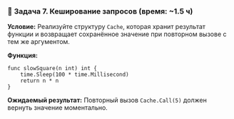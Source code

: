 ### 🔹 **Задача 7. Кеширование запросов (время: \~1.5 ч)**

**Условие:**
Реализуйте структуру `Cache`, которая хранит результат функции и возвращает сохранённое значение при повторном вызове с тем же аргументом.

**Функция:**

```
func slowSquare(n int) int {
	time.Sleep(100 * time.Millisecond)
	return n * n
}
```

**Ожидаемый результат:**
Повторный вызов `Cache.Call(5)` должен вернуть значение моментально.